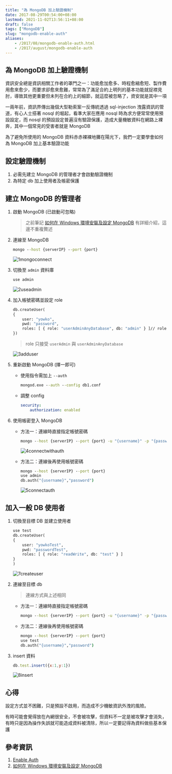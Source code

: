 ```yaml
---
title: "為 MongoDB 加上驗證機制"
date: 2017-08-29T00:54:00+08:00
lastmod: 2021-11-02T13:56:11+08:00
draft: false
tags: ["MongoDB"]
slug: "mongodb-enable-auth"
aliases:
    - /2017/08/mongodb-enable-auth.html
    - /2017/august/mongodb-enable-auth
---
```

## 為 MongoDB 加上驗證機制

資訊安全總是資訊相關工作者的罩門之一：功能愈加愈多、時程愈縮愈短、製作費用愈來愈少，而要求卻愈來愈難，常常為了滿足合約上明列的基本功能就捉襟見肘，導致其他更重要但未列在合約上的細節，就這麼被忽略了，資安就是其中一項

一兩年前，資訊界傳出幾個大型勒索案一反傳統透過 sql-injection 洩露資訊的管道，有心人士搭著 nosql 的堀起，看準大家在應用 nosql 時為求方便常常使用預設設定，而 nosql 的預設設定普遍沒有驗證保護，造成大量機敏資料在網路上裸奔，其中一個常見的受害者就是 MongoDB

為了避免所使用的 MongoDB 資料赤赤裸裸地攤在陽光下，我們一定要學會如何為 MongoDB 加上基本驗證功能

## 設定驗證機制

1. 必需先建立 MongoDB 的管理者才會啟動驗證機制
2. 為特定 db 加上使用者及帳密保護

## 建立 MongoDB 的管理者

1. 啟動 MongoDB (已啟動可忽略)

    > 之前筆記 [如何在 Windows 環境安裝及設定 MongoDB](/2017/08/windows-mongodb.html) 有詳細介紹，這邊不重複贅述

2. 連線至 MongoDB

    ```cmd
    mongo --host {serverIP} --port {port}
    ```

    ![1mongoconnect](https://user-images.githubusercontent.com/3851540/29783678-efa1eb0a-8c53-11e7-9d20-1582c3b91500.png)

3. 切換至 `admin` 資料庫

    ```cmd
    use admin
    ```

    ![2useadmin](https://user-images.githubusercontent.com/3851540/29783679-efc6085a-8c53-11e7-9033-49be5f5563f1.png)

4. 加入帳號密碼並設定 role

    ```cmd
    db.createUser(
    {
        user: "yowko",
        pwd: "password",
        roles: [ { role: "userAdminAnyDatabase", db: "admin" } ]// role 只接受 `userAdmin` 與 `userAdminAnyDatabase`
    })
    ```

    > role 只接受 `userAdmin` 與 `userAdminAnyDatabase`

    ![3adduser](https://user-images.githubusercontent.com/3851540/29783680-efd14666-8c53-11e7-9a07-2430d814ffa5.png)

5. 重新啟動 MongoDB (擇一即可)

    * 使用指令需加上 `--auth`

        ```cmd
        mongod.exe --auth --config db1.conf
        ```

    * 調整 config

        ```yml
        security:
            authorization: enabled
        ```

6. 使用帳密登入 MongoDB

    * 方法一：連線時直接指定帳號密碼

        ```cmd
        mongo --host {serverIP} --port {port} -u "{username}" -p "{password}" --authenticationDatabase "admin"
        ```

        ![4connectwithauth](https://user-images.githubusercontent.com/3851540/29783682-efd647c4-8c53-11e7-9ed4-f7b2885dfbe4.png)

    * 方法二：連線後再使用帳號密碼

        ```cmd
        mongo --host {serverIP} --port {port}
        use admin
        db.auth("{username}","password")
        ```

        ![5connectauth](https://user-images.githubusercontent.com/3851540/29783681-efd38b6a-8c53-11e7-91cf-0f8d2a9cc3c6.png)

## 加入一般 DB 使用者

1. 切換至目標 DB 並建立使用者

    ```cmd
    use test
    db.createUser(
    {
        user: "yowkoTest",
        pwd: "passwordTest",
        roles: [ { role: "readWrite", db: "test" } ]
    }
    )
    ```

    ![7createuser](https://user-images.githubusercontent.com/3851540/29783676-ef9b3b02-8c53-11e7-8d48-3dbe72fe9ba0.png)

2. 連線至目標 db

    > 連線方式與上述相同

    * 方法一：連線時直接指定帳號密碼

        ```cmd
        mongo --host {serverIP} --port {port} -u "{username}" -p "{password}" --authenticationDatabase "test"
        ```

    * 方法二：連線後再使用帳號密碼

        ```cmd
        mongo --host {serverIP} --port {port}
        use test
        db.auth("{username}","password")
        ```

3. insert 資料

    ```js
    db.test.insert({x:1,y:1})
    ```

    ![8insert](https://user-images.githubusercontent.com/3851540/29783677-ef9ec92a-8c53-11e7-8d49-57b643236bb2.png)

## 心得

設定方式並不困難，只是預設不啟用，而造成不少機敏資訊外洩的風險。

有時可能會覺得放在內網很安全，不會被攻擊，但資料不一定是被攻擊才會消失，有時只是因為操作失誤就可能造成資料被清除，所以一定要記得為資料做些基本保護

## 參考資訊

1. [Enable Auth](https://docs.mongodb.com/manual/tutorial/enable-authentication/)
2. [如何在 Windows 環境安裝及設定 MongoDB](/2017/08/windows-mongodb.html)
